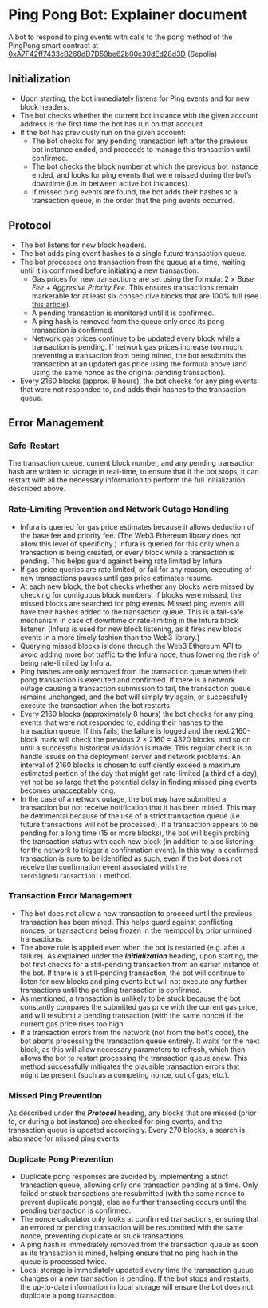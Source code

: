 # Ping Pong Bot: Explainer document
A bot to respond to ping events with calls to the pong method of the PingPong smart contract at [0xA7F42ff7433cB268dD7D59be62b00c30dEd28d3D](https://sepolia.etherscan.io/txs?a=0xa7f42ff7433cb268dd7d59be62b00c30ded28d3d) (Sepolia)

## Initialization
* Upon starting, the bot immediately listens for Ping events and for new block headers.
* The bot checks whether the current bot instance with the given account address is the first time the bot has run on that account.
* If the bot has previously run on the given account:
  * The bot checks for any pending transaction left after the previous bot instance ended, and proceeds to manage this transaction until confirmed.
  * The bot checks the block number at which the previous bot instance ended, and looks for ping events that were missed during the bot’s downtime (i.e. in between active bot instances).
  * If missed ping events are found, the bot adds their hashes to a transaction queue, in the order that the ping events occurred.

## Protocol
* The bot listens for new block headers.
* The bot adds ping event hashes to a single future transaction queue.
* The bot processes one transaction from the queue at a time, waiting until it is confirmed before initiating a new transaction:
  * Gas prices for new transactions are set using the formula: $2$ $\times$ *Base Fee* $+$ *Aggresive Priority Fee*. This ensures transactions remain marketable for at least six consecutive blocks that are 100% full (see [this article](https://www.blocknative.com/blog/eip-1559-fees#3)).
  * A pending transaction is monitored until it is confirmed.
  * A ping hash is removed from the queue only once its pong transaction is confirmed.
  * Network gas prices continue to be updated every block while a transaction is pending. If network gas prices increase too much, preventing a transaction from being mined, the bot resubmits the transaction at an updated gas price using the formula above (and using the same nonce as the original pending transaction).
* Every 2160 blocks (approx. 8 hours), the bot checks for any ping events that were not responded to, and adds their hashes to the transaction queue.

## Error Management
### Safe-Restart
The transaction queue, current block number, and any pending transaction hash are written to storage in real-time, to ensure that if the bot stops, it can restart with all the necessary information to perform the full initialization described above.

### Rate-Limiting Prevention and Network Outage Handling
* Infura is queried for gas price estimates because it allows deduction of the base fee and priority fee. (The Web3 Ethereum library does not allow this level of specificity.) Infura is queried for this only when a transaction is being created, or every block while a transaction is pending. This helps guard against being rate limited by Infura.
* If gas price queries are rate limited, or fail for any reason, executing of new transactions pauses until gas price estimates resume.
* At each new block, the bot checks whether any blocks were missed by checking for contiguous block numbers. If blocks were missed, the missed blocks are searched for ping events. Missed ping events will have their hashes added to the transaction queue. This is a fail-safe mechanism in case of downtime or rate-limiting in the Infura block listener. (Infura is used for new block listening, as it fires new block events in a more timely fashion than the Web3 library.)
* Querying missed blocks is done through the Web3 Ethereum API to avoid adding more bot traffic to the Infura node, thus lowering the risk of being rate-limited by Infura.
* Ping hashes are only removed from the transaction queue when their pong transaction is executed and confirmed. If there is a network outage causing a transaction submission to fail, the transaction queue remains unchanged, and the bot will simply try again, or successfully execute the transaction when the bot restarts.
* Every 2160 blocks (approximately 8 hours) the bot checks for any ping events that were not responded to, adding their hashes to the transaction queue. If this fails, the failure is logged and the next 2160-block mark will check the previous 2 $\times$ 2160 $=$ 4320 blocks, and so on until a successful historical validation is made. This regular check is to handle issues on the deployment server and network problems. An interval of 2160 blocks is chosen to sufficiently exceed a maximum estimated portion of the day that might get rate-limited (a third of a day), yet not be so large that the potential delay in finding missed ping events becomes unacceptably long.
* In the case of a network outage, the bot may have submitted a transaction but not receive notification that it has been mined. This may be detrimental because of the use of a strict transaction queue (i.e. future transactions will not be processed). If a transaction appears to be pending for a long time (15 or more blocks), the bot will begin probing the transaction status with each new block (in addition to also listening for the network to trigger a confirmation event). In this way, a confirmed transaction is sure to be identified as such, even if the bot does not receive the confirmation event associated with the `sendSignedTransaction()` method.

### Transaction Error Management
* The bot does not allow a new transaction to proceed until the previous transaction has been mined. This helps guard against conflicting nonces, or transactions being frozen in the mempool by prior unmined transactions.
* The above rule is applied even when the bot is restarted (e.g. after a failure). As explained under the __*Initialization*__ heading, upon starting, the bot first checks for a still-pending transaction from an earlier instance of the bot. If there is a still-pending transaction, the bot will continue to listen for new blocks and ping events but will not execute any further transactions until the pending transaction is confirmed.
* As mentioned, a transaction is unlikely to be stuck because the bot constantly compares the submitted gas price with the current gas price, and will resubmit a pending transaction (with the same nonce) if the current gas price rises too high.
* If a transaction errors from the network (not from the bot's code), the bot aborts processing the transaction queue entirely. It waits for the next block, as this will allow necessary parameters to refresh, which then allows the bot to restart processing the transaction queue anew. This method successfully mitigates the plausible transaction errors that might be present (such as a competing nonce, out of gas, etc.).

### Missed Ping Prevention
As described under the __*Protocol*__ heading, any blocks that are missed (prior to, or during a bot instance) are checked for ping events, and the transaction queue is updated accordingly. Every 270 blocks, a search is also made for missed ping events.

### Duplicate Pong Prevention
* Duplicate pong responses are avoided by implementing a strict transaction queue, allowing only one transaction pending at a time. Only failed or stuck transactions are resubmitted (with the same nonce to prevent duplicate pongs), else no further transacting occurs until the pending transaction is confirmed.
* The nonce calculator only looks at confirmed transactions, ensuring that an errored or pending transaction will be resubmitted with the same nonce, preventing duplicate or stuck transactions.
* A ping hash is immediately removed from the transaction queue as soon as its transaction is mined, helping ensure that no ping hash in the queue is processed twice.
* Local storage is immediately updated every time the transaction queue changes or a new transaction is pending. If the bot stops and restarts, the up-to-date information in local storage will ensure the bot does not duplicate a pong transaction.
